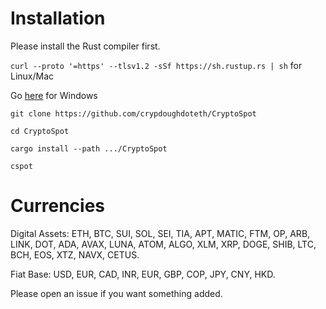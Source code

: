 # Installation 

Please install the Rust compiler first. 

`curl --proto '=https' --tlsv1.2 -sSf https://sh.rustup.rs | sh` for Linux/Mac

Go [here](https://static.rust-lang.org/rustup/dist/i686-pc-windows-gnu/rustup-init.exe) for Windows

`git clone https://github.com/crypdoughdoteth/CryptoSpot`

`cd CryptoSpot`

`cargo install --path .../CryptoSpot`

`cspot`

# Currencies 

Digital Assets: ETH, BTC, SUI, SOL, SEI, TIA, APT, MATIC, FTM, OP, ARB, LINK, DOT, ADA, AVAX, LUNA, ATOM, ALGO, XLM, XRP, DOGE, SHIB, LTC, BCH, EOS, XTZ, NAVX, CETUS.

Fiat Base: USD, EUR, CAD, INR, EUR, GBP, COP, JPY, CNY, HKD. 

Please open an issue if you want something added. 

